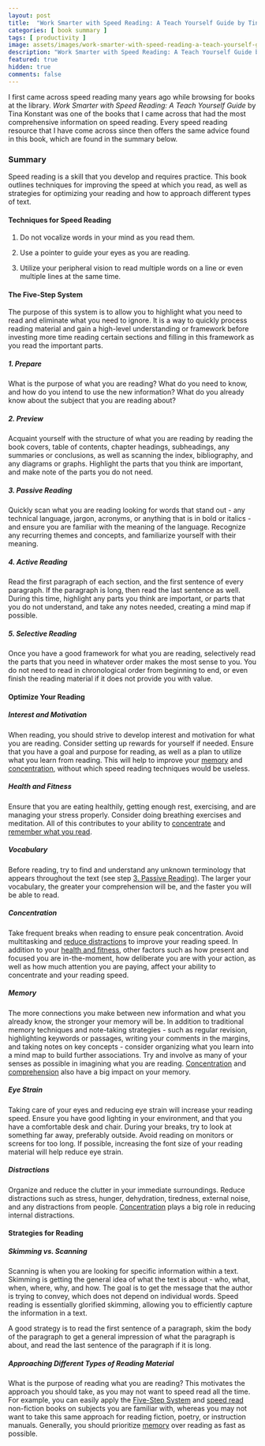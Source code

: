 ```yaml
---
layout: post
title:  "Work Smarter with Speed Reading: A Teach Yourself Guide by Tina Konstant"
categories: [ book summary ]
tags: [ productivity ]
image: assets/images/work-smarter-with-speed-reading-a-teach-yourself-guide.png
description: "Work Smarter with Speed Reading: A Teach Yourself Guide by Tina Konstant"
featured: true
hidden: true
comments: false
---
```


I first came across speed reading many years ago while browsing for books at the library. *Work Smarter with Speed Reading: A Teach Yourself Guide* by Tina Konstant was one of the books that I came across that had the most comprehensive information on speed reading. Every speed reading resource that I have come across since then offers the same advice found in this book, which are found in the summary below.

### Summary

Speed reading is a skill that you develop and requires practice. This book outlines techniques for improving the speed at which you read, as well as strategies for optimizing your reading and how to approach different types of text.

#### Techniques for Speed Reading

1. Do not vocalize words in your mind as you read them.

2. Use a pointer to guide your eyes as you are reading.

3. Utilize your peripheral vision to read multiple words on a line or even multiple lines at the same time.

#### The Five-Step System

The purpose of this system is to allow you to highlight what you need to read and eliminate what you need to ignore. It is a way to quickly process reading material and gain a high-level understanding or framework before investing more time reading certain sections and filling in this framework as you read the important parts.

##### 1. Prepare

What is the purpose of what you are reading? What do you need to know, and how do you intend to use the new information? What do you already know about the subject that you are reading about?

##### 2. Preview

Acquaint yourself with the structure of what you are reading by reading the book covers, table of contents, chapter headings, subheadings, any summaries or conclusions, as well as scanning the index, bibliography, and any diagrams or graphs. Highlight the parts that you think are important, and make note of the parts you do not need.

##### 3. Passive Reading

Quickly scan what you are reading looking for words that stand out - any technical language, jargon, acronyms, or anything that is in bold or italics - and ensure you are familiar with the meaning of the language. Recognize any recurring themes and concepts, and familiarize yourself with their meaning.

##### 4. Active Reading

Read the first paragraph of each section, and the first sentence of every paragraph. If the paragraph is long, then read the last sentence as well. During this time, highlight any parts you think are important, or parts that you do not understand, and take any notes needed, creating a mind map if possible.

##### 5. Selective Reading

Once you have a good framework for what you are reading, selectively read the parts that you need in whatever order makes the most sense to you. You do not need to read in chronological order from beginning to end, or even finish the reading material if it does not provide you with value.

#### Optimize Your Reading

##### Interest and Motivation

When reading, you should strive to develop interest and motivation for what you are reading. Consider setting up rewards for yourself if needed. Ensure that you have a goal and purpose for reading, as well as a plan to utilize what you learn from reading. This will help to improve your [memory](#memory) and [concentration](#concentration), without which speed reading techniques would be useless.

##### Health and Fitness

Ensure that you are eating healthily, getting enough rest, exercising, and are managing your stress properly. Consider doing breathing exercises and meditation. All of this contributes to your ability to [concentrate](#concentration) and [remember what you read](#memory).

##### Vocabulary

Before reading, try to find and understand any unknown terminology that appears throughout the text (see step [3. Passive Reading](#3-passive-reading)). The larger your vocabulary, the greater your comprehension will be, and the faster you will be able to read.

##### Concentration

Take frequent breaks when reading to ensure peak concentration. Avoid multitasking and [reduce distractions](#distractions) to improve your reading speed. In addition to your [health and fitness](#health-and-fitness), other factors such as how present and focused you are in-the-moment, how deliberate you are with your action, as well as how much attention you are paying, affect your ability to concentrate and your reading speed.

##### Memory

The more connections you make between new information and what you already know, the stronger your memory will be. In addition to traditional memory techniques and note-taking strategies - such as regular revision, highlighting keywords or passages, writing your comments in the margins, and taking notes on key concepts - consider organizing what you learn into a mind map to build further associations. Try and involve as many of your senses as possible in imagining what you are reading. [Concentration](#concentration) and [comprehension](#3-passive-reading) also have a big impact on your memory.

##### Eye Strain

Taking care of your eyes and reducing eye strain will increase your reading speed. Ensure you have good lighting in your environment, and that you have a comfortable desk and chair. During your breaks, try to look at something far away, preferably outside. Avoid reading on monitors or screens for too long. If possible, increasing the font size of your reading material will help reduce eye strain.

##### Distractions

Organize and reduce the clutter in your immediate surroundings. Reduce distractions such as stress, hunger, dehydration, tiredness, external noise, and any distractions from people. [Concentration](#concentration) plays a big role in reducing internal distractions.

#### Strategies for Reading

##### Skimming vs. Scanning

Scanning is when you are looking for specific information within a text. Skimming is getting the general idea of what the text is about - who, what, when, where, why, and how. The goal is to get the message that the author is trying to convey, which does not depend on individual words. Speed reading is essentially glorified skimming, allowing you to efficiently capture the information in a text.

A good strategy is to read the first sentence of a paragraph, skim the body of the paragraph to get a general impression of what the paragraph is about, and read the last sentence of the paragraph if it is long.


##### Approaching Different Types of Reading Material

What is the purpose of reading what you are reading? This motivates the approach you should take, as you may not want to speed read all the time. For example, you can easily apply the [Five-Step System](#the-five-step-system) and [speed read](#techniques-for-speed-reading) non-fiction books on subjects you are familiar with, whereas you may not want to take this same approach for reading fiction, poetry, or instruction manuals. Generally, you should prioritize [memory](#memory) over reading as fast as possible.
